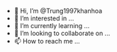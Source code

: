 - 👋 Hi, I’m @Trung1997khanhoa
- 👀 I’m interested in ...
- 🌱 I’m currently learning ...
- 💞️ I’m looking to collaborate on ...
- 📫 How to reach me ...

<!---
Trung1997khanhoa/Trung1997khanhoa is a ✨ special ✨ repository because its `README.md` (this file) appears on your GitHub profile.
You can click the Preview link to take a look at your changes.
--->
